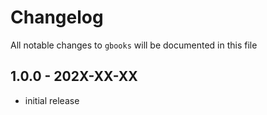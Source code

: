 # Changelog

All notable changes to `gbooks` will be documented in this file

## 1.0.0 - 202X-XX-XX

- initial release

